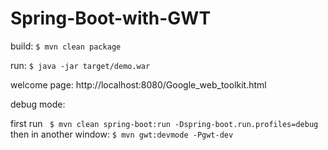 # Spring-Boot-with-GWT

build:
`
$ mvn clean package
`

run: 
`
$ java -jar target/demo.war
`


welcome page:
http://localhost:8080/Google_web_toolkit.html


debug mode:

first run ` $ mvn clean spring-boot:run -Dspring-boot.run.profiles=debug` then in another window: `$ mvn gwt:devmode -Pgwt-dev`
